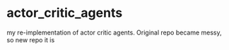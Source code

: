 # actor_critic_agents
my re-implementation of actor critic agents. Original repo became messy, so new repo it is
